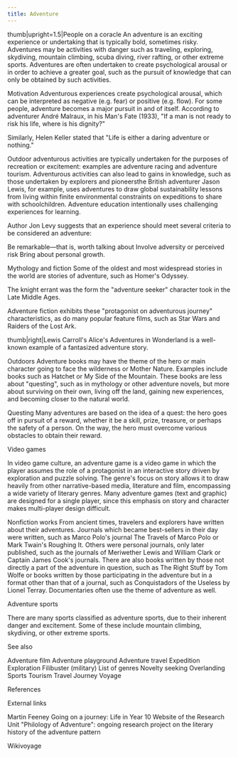 ```yaml
---
title: Adventure
---
```

thumb|upright=1.5|People on a coracle
An adventure is an exciting experience or undertaking that is typically bold, sometimes risky. Adventures may be activities with danger such as traveling, exploring, skydiving, mountain climbing, scuba diving, river rafting, or other extreme sports. Adventures are often undertaken to create psychological arousal or in order to achieve a greater goal, such as the pursuit of knowledge that can only be obtained by such activities.

Motivation
Adventurous experiences create psychological arousal, which can be interpreted as negative (e.g. fear) or positive (e.g. flow).  For some people, adventure becomes a major pursuit in and of itself. According to adventurer André Malraux, in his Man's Fate (1933), "If a man is not ready to risk his life, where is his dignity?"

Similarly, Helen Keller stated that "Life is either a daring adventure or nothing."

Outdoor adventurous activities are typically undertaken for the purposes of recreation or excitement: examples are adventure racing and adventure tourism. Adventurous activities can also lead to gains in knowledge, such as those undertaken by explorers and pioneersthe British adventurer Jason Lewis, for example, uses adventures to draw global sustainability lessons from living within finite environmental constraints on expeditions to share with schoolchildren. Adventure education intentionally uses challenging experiences for learning.

Author Jon Levy suggests that an experience should meet several criteria to be considered an adventure:

 Be remarkable—that is, worth talking about
 Involve adversity or perceived risk
 Bring about personal growth.

Mythology and fiction
Some of the oldest and most widespread stories in the world are stories of adventure, such as Homer's Odyssey.

The knight errant was the form the "adventure seeker" character took in the Late Middle Ages.

Adventure fiction exhibits these "protagonist on adventurous journey" characteristics, as do many popular feature films, such as Star Wars and Raiders of the Lost Ark.

thumb|right|Lewis Carroll's Alice's Adventures in Wonderland is a well-known example of a fantasized adventure story.

Outdoors
Adventure books may have the theme of the hero or main character going to face the wilderness or Mother Nature. Examples include books such as Hatchet or My Side of the Mountain. These books are less about "questing", such as in mythology or other adventure novels, but more about surviving on their own, living off the land, gaining new experiences, and becoming closer to the natural world.

Questing
Many adventures are based on the idea of a quest: the hero goes off in pursuit of a reward, whether it be a skill, prize, treasure, or perhaps the safety of a person. On the way, the hero must overcome various obstacles to obtain their reward. 

Video games

In video game culture, an adventure game is a video game in which the player assumes the role of a protagonist in an interactive story driven by exploration and puzzle solving. The genre's focus on story allows it to draw heavily from other narrative-based media, literature and film, encompassing a wide variety of literary genres. Many adventure games (text and graphic) are designed for a single player, since this emphasis on story and character makes multi-player design difficult.

Nonfiction works
From ancient times, travelers and explorers have written about their adventures. Journals which became best-sellers in their day were written, such as Marco Polo's journal The Travels of Marco Polo or Mark Twain's Roughing It. Others were personal journals, only later published, such as the journals of Meriwether Lewis and William Clark or Captain James Cook's journals. There are also books written by those not directly a part of the adventure in question, such as The Right Stuff by Tom Wolfe or books written by those participating in the adventure but in a format other than that of a journal, such as Conquistadors of the Useless by Lionel Terray. Documentaries often use the theme of adventure as well.

Adventure sports 

There are many sports classified as adventure sports, due to their inherent danger and excitement. Some of these include mountain climbing, skydiving, or other extreme sports.

See also

 Adventure film
 Adventure playground
 Adventure travel
 Expedition
 Exploration
 Filibuster (military)
 List of genres
 Novelty seeking
 Overlanding
 Sports
 Tourism
 Travel
 Journey
 Voyage

References

External links 

 Martin Feeney Going on a journey: Life in Year 10
 Website of the Research Unit "Philology of Adventure": ongoing research project on the literary history of the adventure pattern

 Wikivoyage

 